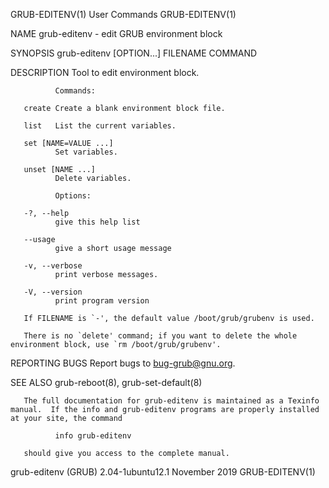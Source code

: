 GRUB-EDITENV(1)                                                                                                                                      User Commands                                                                                                                                      GRUB-EDITENV(1)

NAME
       grub-editenv - edit GRUB environment block

SYNOPSIS
       grub-editenv [OPTION...] FILENAME COMMAND

DESCRIPTION
       Tool to edit environment block.

              Commands:

       create Create a blank environment block file.

       list   List the current variables.

       set [NAME=VALUE ...]
              Set variables.

       unset [NAME ...]
              Delete variables.

              Options:

       -?, --help
              give this help list

       --usage
              give a short usage message

       -v, --verbose
              print verbose messages.

       -V, --version
              print program version

       If FILENAME is `-', the default value /boot/grub/grubenv is used.

       There is no `delete' command; if you want to delete the whole environment block, use `rm /boot/grub/grubenv'.

REPORTING BUGS
       Report bugs to <bug-grub@gnu.org>.

SEE ALSO
       grub-reboot(8), grub-set-default(8)

       The full documentation for grub-editenv is maintained as a Texinfo manual.  If the info and grub-editenv programs are properly installed at your site, the command

              info grub-editenv

       should give you access to the complete manual.

grub-editenv (GRUB) 2.04-1ubuntu12.1                                                                                                                 November 2019                                                                                                                                      GRUB-EDITENV(1)
